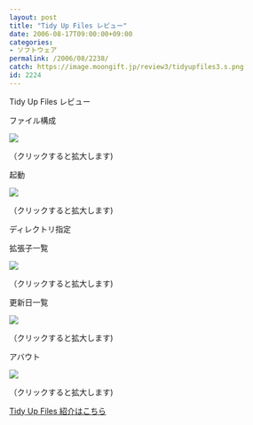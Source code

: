 ```yaml
---
layout: post
title: "Tidy Up Files レビュー"
date: 2006-08-17T09:00:00+09:00
categories:
- ソフトウェア
permalink: /2006/08/2238/
catch: https://image.moongift.jp/review3/tidyupfiles3.s.png
id: 2224
---
```

Tidy Up Files レビュー  
<!--more-->

ファイル構成

  

[![](https://image.moongift.jp/review3/tidyupfiles1.s.png)](https://image.moongift.jp/review3/tidyupfiles1.png)  
  
（クリックすると拡大します)

  

起動

  

[![](https://image.moongift.jp/review3/tidyupfiles2.s.png)](https://image.moongift.jp/review3/tidyupfiles2.png)  
  
（クリックすると拡大します)

  

ディレクトリ指定

  

拡張子一覧

  

[![](https://image.moongift.jp/review3/tidyupfiles3.s.png)](https://image.moongift.jp/review3/tidyupfiles3.png)  
  
（クリックすると拡大します)

  

更新日一覧

  

[![](https://image.moongift.jp/review3/tidyupfiles4.s.png)](https://image.moongift.jp/review3/tidyupfiles4.png)  
  
（クリックすると拡大します)

  

アバウト

  

[![](https://image.moongift.jp/review3/tidyupfiles5.s.png)](https://image.moongift.jp/review3/tidyupfiles5.png)  
  
（クリックすると拡大します)

  

[Tidy Up Files 紹介はこちら](http://fw.moongift.jp/intro/i-2237.html)


